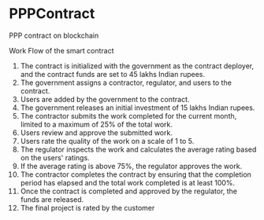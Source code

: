 # PPPContract
PPP contract on blockchain

Work Flow of the smart contract


1. The contract is initialized with the government as the contract deployer, and the contract funds are set to 45 lakhs Indian rupees.
2. The government assigns a contractor, regulator, and users to the contract.
3. Users are added by the government to the contract.
4. The government releases an initial investment of 15 lakhs Indian rupees.
5. The contractor submits the work completed for the current month, limited to a maximum of 25% of the total work.
6. Users review and approve the submitted work.
7. Users rate the quality of the work on a scale of 1 to 5.
8. The regulator inspects the work and calculates the average rating based on the users' ratings.
9. If the average rating is above 75%, the regulator approves the work.
10. The contractor completes the contract by ensuring that the completion period has elapsed and the total work completed is at least 100%.
11. Once the contract is completed and approved by the regulator, the funds are released.
12. The final project is rated by the customer

